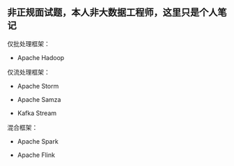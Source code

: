 ## 非正规面试题，本人非大数据工程师，这里只是个人笔记

仅批处理框架： 

- Apache Hadoop 

仅流处理框架： 

- Apache Storm 

- Apache Samza

- Kafka Stream 

混合框架： 

- Apache Spark 

- Apache Flink